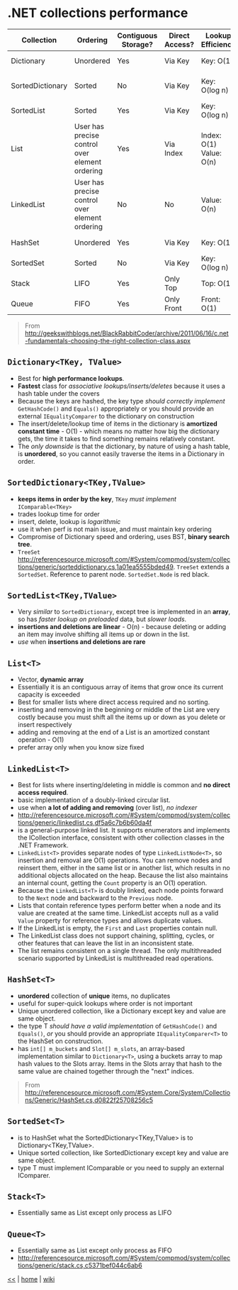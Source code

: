 # .NET collections performance

| Collection | Ordering | Contiguous Storage? | Direct Access? | Lookup Efficiency  | Manipulate Efficiency | Based On |
|------------------|------------------------------------------------|---------------------|----------------|-------------------------|-----------------------|-------------|
| Dictionary | Unordered | Yes | Via Key | Key: O(1) | O(1) | hash table |
| SortedDictionary | Sorted | No | Via Key | Key: O(log n) | O(log n) | binary search tree |
| SortedList | Sorted | Yes | Via Key | Key: O(log n) | O(n) | array |
| List | User has precise control over element ordering | Yes | Via Index | Index: O(1) Value: O(n) | O(n) | dynamic array |
| LinkedList | User has precise control over element ordering | No | No | Value: O(n) | O(1) | doubly-linked circular list |
| HashSet | Unordered | Yes | Via Key | Key: O(1) | O(1) | Hash table? |
| SortedSet | Sorted | No | Via Key | Key: O(log n) | O(log n) | BT |
| Stack | LIFO | Yes | Only Top | Top: O(1) | O(1)* | array |
| Queue | FIFO | Yes | Only Front | Front: O(1) | O(1) | Array? |

> From <http://geekswithblogs.net/BlackRabbitCoder/archive/2011/06/16/c.net-fundamentals-choosing-the-right-collection-class.aspx>

## `Dictionary<TKey, TValue>`
* Best for **high performance lookups**.
* **Fastest** class for _associative lookups/inserts/deletes_ because it uses a hash table under the covers
* Because the keys are hashed, the key type _should correctly implement_ `GetHashCode()` and `Equals()` appropriately or you should provide an external `IEqualityComparer` to the dictionary on construction
* The insert/delete/lookup time of items in the dictionary is **amortized constant time** - O(1) - which means no matter how big the dictionary gets, the time it takes to find something remains relatively constant. 
* The _only downside_ is that the dictionary, by nature of using a hash table, is **unordered**, so you cannot easily traverse the items in a Dictionary in order.

## `SortedDictionary<TKey,TValue>`
* **keeps items in order by the key**,  `TKey` _must implement_ `IComparable<TKey>`
* trades lookup time for order
* insert, delete, lookup is _logarithmic_
* use it when perf is not main issue, and must maintain key ordering
* Compromise of Dictionary speed and ordering, uses BST, **binary search tree**.
* `TreeSet` <http://referencesource.microsoft.com/#System/compmod/system/collections/generic/sorteddictionary.cs,1a01ea5555bded49>. `TreeSet` extends a `SortedSet`. Reference to parent node. `SortedSet.Node` is red black.

## `SortedList<TKey,TValue>`
* Very _similar_ to `SortedDictionary`, except tree is implemented in an **array**, so has _faster lookup on preloaded_ data, but _slower loads_.
* **insertions and deletions are linear** - O(n) - because deleting or adding an item may involve shifting all items up or down in the list.
* _use_ when **insertions and deletions are rare**

## `List<T>`
* Vector, **dynamic array**
* Essentially it is an contiguous array of items that grow once its current capacity is exceeded
* Best for smaller lists where direct access required and no sorting.
* inserting and removing in the beginning or middle of the List<T> are very costly because you must shift all the items up or down as you delete or insert respectively
* adding and removing at the end of a List<T> is an amortized constant operation - O(1)
* prefer array only when you know size fixed

## `LinkedList<T>`
* Best for lists where inserting/deleting in middle is common and **no direct access required**.
* basic implementation of a doubly-linked circular list.
* use when **a lot of adding and removing** (over list), _no indexer_ 
* <http://referencesource.microsoft.com/#System/compmod/system/collections/generic/linkedlist.cs,df5a6c7b6b60da4f>
* is a general-purpose linked list. It supports enumerators and implements the ICollection interface, consistent with other collection classes in the .NET Framework. 
* `LinkedList<T>` provides separate nodes of type `LinkedListNode<T>`, so insertion and removal are O(1) operations. You can remove nodes and reinsert them, either in the same list or in another list, which results in no additional objects allocated on the heap. Because the list also maintains an internal count, getting the `Count` property is an O(1) operation. 
* Because the `LinkedList<T>` is doubly linked, each node points forward to the `Next` node and backward to the `Previous` node. 
* Lists that contain reference types perform better when a node and its value are created at the same time. LinkedList<T> accepts null as a valid `Value` property for reference types and allows duplicate values. 
* If the LinkedList<T> is empty, the `First` and `Last` properties contain null. 
* The LinkedList<T> class does not support chaining, splitting, cycles, or other features that can leave the list in an inconsistent state. 
* The list remains consistent on a single thread. The only multithreaded scenario supported by LinkedList<T> is multithreaded read operations. 

## `HashSet<T>`
* **unordered** collection of **unique** items, no duplicates
* useful for super-quick lookups where order is not important
* Unique unordered collection, like a Dictionary except key and value are same object.
* the type T _should have a valid implementation_ of `GetHashCode()` and `Equals()`, _or_ you should provide an appropriate `IEqualityComparer<T>` to the HashSet<T> on construction.
* has `int[] m_buckets` and `Slot[] m_slots`, an array-based implementation similar to `Dictionary<T>`, using a buckets array to map hash values to the Slots array. Items in the Slots array that hash to the same value are chained together through the "next" indices.
> From <http://referencesource.microsoft.com/#System.Core/System/Collections/Generic/HashSet.cs,d0822f25708256c5>

## `SortedSet<T>`
* is to HashSet<T> what the SortedDictionary<TKey,TValue> is to Dictionary<TKey,TValue>.
* Unique sorted collection, like SortedDictionary except key and value are same object.
* type T must implement IComparable<T> or you need to supply an external IComparer<T>.

## `Stack<T>`
* Essentially same as List<T> except only process as LIFO

## `Queue<T>`
* Essentially same as List<T> except only process as FIFO
* <http://referencesource.microsoft.com/#System/compmod/system/collections/generic/stack.cs,c5371bef044c6ab6>


[<<](../csdotnet.md) 
|
[home](../README.md) 
| 
[wiki](https://github.com/illegitimis/Tutorial/wiki) 
